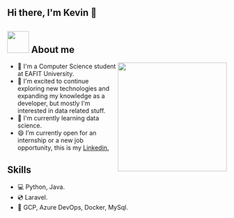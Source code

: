 ## Hi there, I'm Kevin 👋 
## <gif><img src = "https://camo.githubusercontent.com/c1dcb74cc1c1835b1d716f5051499a2814c683c806b15f04b0eba492863703e9/68747470733a2f2f63646e2e6472696262626c652e636f6d2f75736572732f3733303730332f73637265656e73686f74732f363538313234332f6176656e746f2e676966" width = 50px></picture> **About me**

<picture> <img align="right" src="./assets/mdImages/Right_Side.gif" width = 250px></picture>
- 🧩 I'm a Computer Science student at EAFIT University.
- 🏁 I'm excited to continue exploring new technologies and expanding my knowledge as a developer, but mostly I'm interested in data related stuff.
- 🔭 I'm currently learning data science.
- 😄 I’m currently open for an internship or a new job opportunity, this is my [Linkedin.](https://www.linkedin.com/in/kevin-loaiza-/)

## Skills
- 💻 Python, Java.
- 💿 Laravel.
- 🚀 GCP, Azure DevOps, Docker, MySql.
